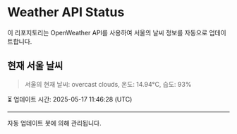 
# Weather API Status

이 리포지토리는 OpenWeather API를 사용하여 서울의 날씨 정보를 자동으로 업데이트합니다.

## 현재 서울 날씨
> 서울의 현재 날씨: overcast clouds, 온도: 14.94°C, 습도: 93%

⏳ 업데이트 시간: 2025-05-17 11:46:28 (UTC)

---
자동 업데이트 봇에 의해 관리됩니다.
